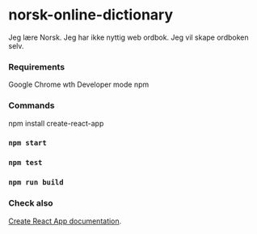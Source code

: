 # norsk-online-dictionary
Jeg lære Norsk. Jeg har ikke nyttig web ordbok. Jeg vil skape ordboken selv.


### Requirements
Google Chrome wth Developer mode
npm


### Commands
npm install create-react-app

### `npm start`
### `npm test`
### `npm run build`


### Check also
[Create React App documentation](https://facebook.github.io/create-react-app/docs/getting-started).